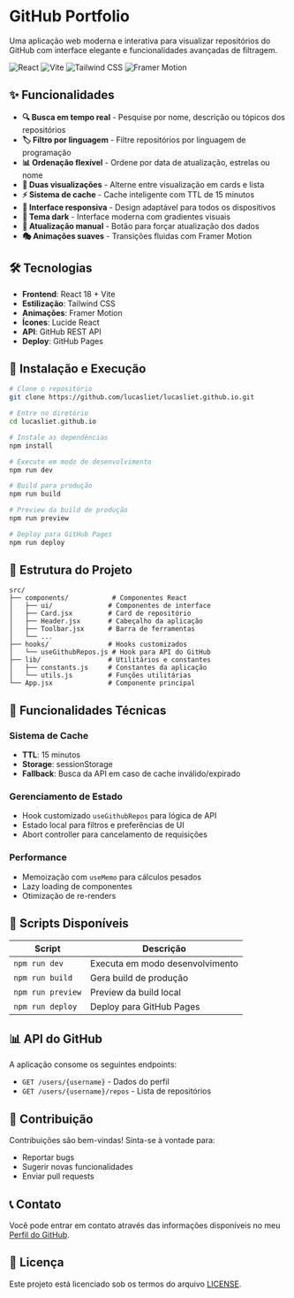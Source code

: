 # GitHub Portfolio

Uma aplicação web moderna e interativa para visualizar repositórios do GitHub com interface elegante e funcionalidades avançadas de filtragem.

![React](https://img.shields.io/badge/React-18.3.1-61DAFB?logo=react)
![Vite](https://img.shields.io/badge/Vite-5.4.8-646CFF?logo=vite)
![Tailwind CSS](https://img.shields.io/badge/Tailwind%20CSS-3.4.13-06B6D4?logo=tailwindcss)
![Framer Motion](https://img.shields.io/badge/Framer%20Motion-11.3.17-0055FF?logo=framer)

## ✨ Funcionalidades

- **🔍 Busca em tempo real** - Pesquise por nome, descrição ou tópicos dos repositórios
- **🏷️ Filtro por linguagem** - Filtre repositórios por linguagem de programação
- **📊 Ordenação flexível** - Ordene por data de atualização, estrelas ou nome
- **🎨 Duas visualizações** - Alterne entre visualização em cards e lista
- **⚡ Sistema de cache** - Cache inteligente com TTL de 15 minutos
- **📱 Interface responsiva** - Design adaptável para todos os dispositivos
- **🌙 Tema dark** - Interface moderna com gradientes visuais
- **🔄 Atualização manual** - Botão para forçar atualização dos dados
- **🎭 Animações suaves** - Transições fluidas com Framer Motion

## 🛠️ Tecnologias

- **Frontend**: React 18 + Vite
- **Estilização**: Tailwind CSS
- **Animações**: Framer Motion
- **Ícones**: Lucide React
- **API**: GitHub REST API
- **Deploy**: GitHub Pages

## 🚀 Instalação e Execução

```bash
# Clone o repositório
git clone https://github.com/lucasliet/lucasliet.github.io.git

# Entre no diretório
cd lucasliet.github.io

# Instale as dependências
npm install

# Execute em modo de desenvolvimento
npm run dev

# Build para produção
npm run build

# Preview da build de produção
npm run preview

# Deploy para GitHub Pages
npm run deploy
```

## 📁 Estrutura do Projeto

```
src/
├── components/           # Componentes React
│   ├── ui/              # Componentes de interface
│   ├── Card.jsx         # Card de repositório
│   ├── Header.jsx       # Cabeçalho da aplicação
│   ├── Toolbar.jsx      # Barra de ferramentas
│   └── ...
├── hooks/               # Hooks customizados
│   └── useGithubRepos.js # Hook para API do GitHub
├── lib/                 # Utilitários e constantes
│   ├── constants.js     # Constantes da aplicação
│   └── utils.js         # Funções utilitárias
└── App.jsx              # Componente principal
```

## 🎯 Funcionalidades Técnicas

### Sistema de Cache
- **TTL**: 15 minutos
- **Storage**: sessionStorage
- **Fallback**: Busca da API em caso de cache inválido/expirado

### Gerenciamento de Estado
- Hook customizado `useGithubRepos` para lógica de API
- Estado local para filtros e preferências de UI
- Abort controller para cancelamento de requisições

### Performance
- Memoização com `useMemo` para cálculos pesados
- Lazy loading de componentes
- Otimização de re-renders

## 🔧 Scripts Disponíveis

| Script | Descrição |
|--------|-----------|
| `npm run dev` | Executa em modo desenvolvimento |
| `npm run build` | Gera build de produção |
| `npm run preview` | Preview da build local |
| `npm run deploy` | Deploy para GitHub Pages |

## 📊 API do GitHub

A aplicação consome os seguintes endpoints:
- `GET /users/{username}` - Dados do perfil
- `GET /users/{username}/repos` - Lista de repositórios

## 🤝 Contribuição

Contribuições são bem-vindas! Sinta-se à vontade para:
- Reportar bugs
- Sugerir novas funcionalidades
- Enviar pull requests

## 📞 Contato

Você pode entrar em contato através das informações disponíveis no meu [Perfil do GitHub](https://github.com/lucasliet).

## 📄 Licença

Este projeto está licenciado sob os termos do arquivo [LICENSE](LICENSE).